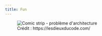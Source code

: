 ```yaml
---
title: Fun
---
```


<figure>
    <img src="https://lesdieuxducode.com/images/blog/rachidabiechehmidouche@expaceocom/Capture__.PNG" alt="Comic strip - problème d'architecture" />
    <figcaption>Crédit : https://lesdieuxducode.com/</figcaption>
</figure>

